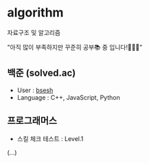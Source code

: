 # algorithm

자료구조 및 알고리즘

"아직 많이 부족하지만 꾸준히 공부📚 중 입니다!🧑🏻‍💻"

## 백준 (solved.ac)
- User : [bsesh](https://solved.ac/profile/baesh)
- Language : C++, JavaScript, Python

## 프로그래머스
-  스킬 체크 테스트 : Level.1

(...)
